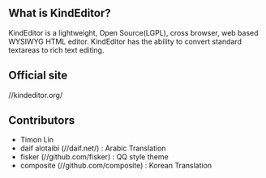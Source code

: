 ## What is KindEditor?

KindEditor is a lightweight, Open Source(LGPL), cross browser, web based WYSIWYG HTML editor. KindEditor has the ability to convert standard textareas to rich text editing.

## Official site

//kindeditor.org/

## Contributors

* Timon Lin
* daif alotaibi (//daif.net/) : Arabic Translation
* fisker (//github.com/fisker) : QQ style theme
* composite (//github.com/composite) : Korean Translation
